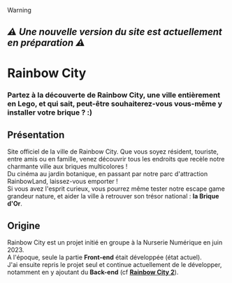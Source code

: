> [!WARNING]
> ## ***⚠️ Une nouvelle version du site est actuellement en préparation ⚠️***

# Rainbow City

### Partez à la découverte de Rainbow City, **une ville entièrement en Lego**, et qui sait, peut-être souhaiterez-vous vous-même y installer votre brique ? :)

## Présentation
Site officiel de la ville de Rainbow City.
Que vous soyez résident, touriste, entre amis ou en famille, venez découvrir tous les endroits que recèle notre charmante ville aux briques multicolores !  
Du cinéma au jardin botanique, en passant par notre parc d'attraction RainbowLand, laissez-vous emporter !  
Si vous avez l'esprit curieux, vous pourrez même tester notre escape game grandeur nature, et aider la ville à retrouver son trésor national : **la Brique d'Or**.  

## Origine
Rainbow City est un projet initié en groupe à la Nurserie Numérique en juin 2023.  
A l'époque, seule la partie **Front-end** était développée (état actuel).  
J'ai ensuite repris le projet seul et continue actuellement de le développer, notamment en y ajoutant du **Back-end** (cf **[Rainbow City 2](https://github.com/Morgan-B3/Rainbow-City2)**).

